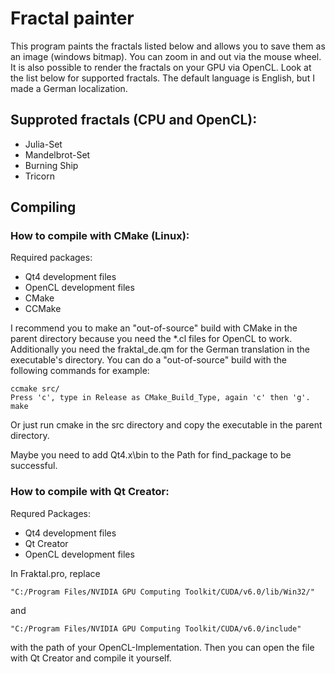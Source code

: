 # Fractal painter

This program paints the fractals listed below and allows you to save them as an image (windows bitmap).
You can zoom in and out via the mouse wheel.
It is also possible to render the fractals on your GPU via OpenCL. Look at the
list below for supported fractals.
The default language is English, but I made a German localization.

## Supproted fractals (CPU and OpenCL):
- Julia-Set
- Mandelbrot-Set
- Burning Ship
- Tricorn


## Compiling

### How to compile with CMake (Linux):

Required packages:
- Qt4 development files
- OpenCL development files
- CMake
- CCMake

I recommend you to make an "out-of-source" build with CMake in the parent directory because you need the *.cl files for OpenCL to work.
Additionally you need the fraktal_de.qm for the German translation in the executable's directory.
You can do a "out-of-source" build with the following commands for example:
```
ccmake src/
Press 'c', type in Release as CMake_Build_Type, again 'c' then 'g'.
make
```
Or just run cmake in the src directory and copy the executable in the parent directory.

Maybe you need to add Qt4.x\bin to the Path for find_package to be successful.


### How to compile with Qt Creator:
Requred Packages:
- Qt4 development files
- Qt Creator
- OpenCL development files

In Fraktal.pro, replace
```
"C:/Program Files/NVIDIA GPU Computing Toolkit/CUDA/v6.0/lib/Win32/"
```
and
```
"C:/Program Files/NVIDIA GPU Computing Toolkit/CUDA/v6.0/include"
```
with the path of your OpenCL-Implementation.
Then you can open the file with Qt Creator and compile it yourself.
